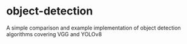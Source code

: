 # object-detection

A simple comparison and example implementation of object detection algorithms covering VGG and YOLOv8